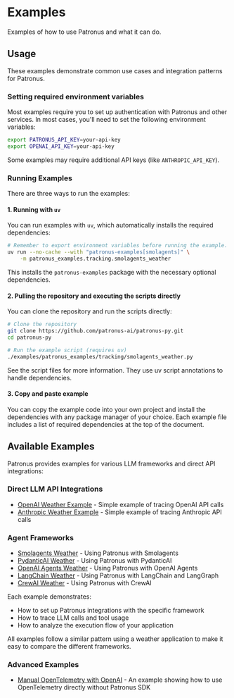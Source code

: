# Examples

Examples of how to use Patronus and what it can do.

## Usage

These examples demonstrate common use cases and integration patterns for Patronus.

### Setting required environment variables

Most examples require you to set up authentication with Patronus and other services. In most cases, you'll need to set the following environment variables:

```bash
export PATRONUS_API_KEY=your-api-key
export OPENAI_API_KEY=your-api-key

```

Some examples may require additional API keys (like `ANTHROPIC_API_KEY`).

### Running Examples

There are three ways to run the examples:

#### 1. Running with `uv`

You can run examples with `uv`, which automatically installs the required dependencies:

```bash
# Remember to export environment variables before running the example.
uv run --no-cache --with "patronus-examples[smolagents]" \
    -m patronus_examples.tracking.smolagents_weather

```

This installs the `patronus-examples` package with the necessary optional dependencies.

#### 2. Pulling the repository and executing the scripts directly

You can clone the repository and run the scripts directly:

```bash
# Clone the repository
git clone https://github.com/patronus-ai/patronus-py.git
cd patronus-py

# Run the example script (requires uv)
./examples/patronus_examples/tracking/smolagents_weather.py

```

See the script files for more information. They use uv script annotations to handle dependencies.

#### 3. Copy and paste example

You can copy the example code into your own project and install the dependencies with any package manager of your choice. Each example file includes a list of required dependencies at the top of the document.

## Available Examples

Patronus provides examples for various LLM frameworks and direct API integrations:

### Direct LLM API Integrations

- [OpenAI Weather Example](openai-weather/) - Simple example of tracing OpenAI API calls
- [Anthropic Weather Example](anthropic-weather/) - Simple example of tracing Anthropic API calls

### Agent Frameworks

- [Smolagents Weather](smolagents-weather/) - Using Patronus with Smolagents
- [PydanticAI Weather](pydanticai-weather/) - Using Patronus with PydanticAI
- [OpenAI Agents Weather](openai-agents-weather/) - Using Patronus with OpenAI Agents
- [LangChain Weather](langchain-weather/) - Using Patronus with LangChain and LangGraph
- [CrewAI Weather](crewai-weather/) - Using Patronus with CrewAI

Each example demonstrates:

- How to set up Patronus integrations with the specific framework
- How to trace LLM calls and tool usage
- How to analyze the execution flow of your application

All examples follow a similar pattern using a weather application to make it easy to compare the different frameworks.

### Advanced Examples

- [Manual OpenTelemetry with OpenAI](otel-openai-weather/) - An example showing how to use OpenTelemetry directly without Patronus SDK
